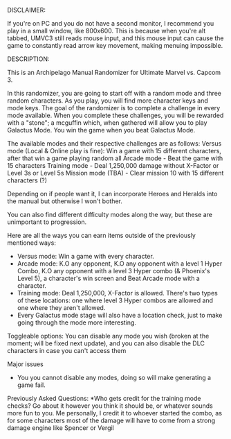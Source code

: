 DISCLAIMER:

If you're on PC and you do not have a second monitor, I recommend you play in a small window, like 800x600.
This is because when you're alt tabbed, UMVC3 still reads mouse input, and this mouse input can cause the game to constantly read arrow key movement, making menuing impossible. 


DESCRIPTION:

This is an Archipelago Manual Randomizer for Ultimate Marvel vs. Capcom 3.


In this randomizer, you are going to start off with a random mode and three random characters. As you play, you will find more character keys and mode keys. 
The goal of the randomizer is to complete a challenge in every mode available. 
When you complete these challenges, you will be rewarded with a "stone"; a mcguffin which, when gathered will allow you to play Galactus Mode. You win the game when you beat Galactus Mode.

The available modes and their respective challenges are as follows:
Versus mode (Local & Online play is fine): Win a game with 15 different characters, after that win a game playing random all
Arcade mode - Beat the game with 15 characters
Training mode - Deal 1,250,000 damage without X-Factor or Level 3s or Level 5s
Mission mode (TBA) - Clear mission 10 with 15 different characters (?)

Depending on if people want it, I can incorporate Heroes and Heralds into the manual but otherwise I won't bother.

You can also find different difficulty modes along the way, but these are unimportant to progression.

Here are all the ways you can earn items outside of the previously mentioned ways:
* Versus mode: Win a game with every character.
* Arcade mode: K.O any opponent, K.O any opponent with a level 1 Hyper Combo, K.O any opponent with a level 3 Hyper combo (& Phoenix's Level 5), a character's win screen and Beat Arcade mode with a character.
* Training mode: Deal 1,250,000, X-Factor is allowed. There's two types of these locations: one where level 3 Hyper combos are allowed and one where they aren't allowed.
* Every Galactus mode stage will also have a location check, just to make going through the mode more interesting.

Toggleable options:
You can disable any mode you wish (broken at the moment; will be fixed next update), and you can also disable the DLC characters in case you can't access them

Major issues
* You you cannot disable any modes, doing so will make generating a game fail.


Previously Asked Questions: 
*Who gets credit for the training mode checks?
Go about it however you think it should be, or whatever sounds more fun to you. 
Me personally, I credit it to whoever started the combo, as for some characters most of the damage will have to come from a strong damage engine like Spencer or Vergil
